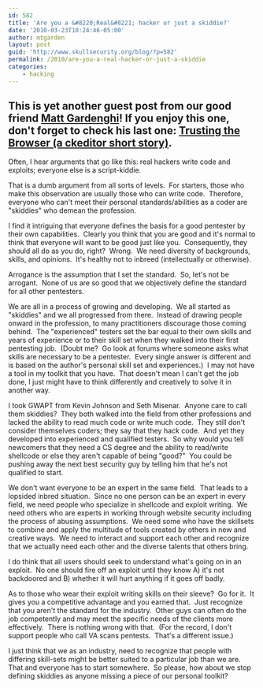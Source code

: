 ```yaml
---
id: 582
title: 'Are you a &#8220;Real&#8221; hacker or just a skiddie?'
date: '2010-03-23T10:24:46-05:00'
author: mtgarden
layout: post
guid: 'http://www.skullsecurity.org/blog/?p=582'
permalink: /2010/are-you-a-real-hacker-or-just-a-skiddie
categories:
    - hacking
---
```


This is yet another guest post from our good friend <a href='http://twitter.com/matt_gardenghi'>Matt Gardenghi</a>! If you enjoy this one, don't forget to check his last one: <a href='/blog/?p=560'>Trusting the Browser (a ckeditor short story)</a>.
------------------
Often, I hear arguments that go like this: real hackers write code and exploits; everyone else is a script-kiddie.

That is a dumb argument from all sorts of levels.  For starters, those who make this observation are usually those who can write code.  Therefore, everyone who can't meet their personal standards/abilities as a coder are "skiddies" who demean the profession.

I find it intriguing that everyone defines the basis for a good pentester by their own capabilities.  Clearly you think that you are good and it's normal to think that everyone will want to be good just like you.  Consequently, they should all do as you do, right?  Wrong.  We need diversity of backgrounds, skills, and opinions.  It's healthy not to inbreed (intellectually or otherwise).
<!--more-->
Arrogance is the assumption that I set the standard.  So, let's not be arrogant.  None of us are so good that we objectively define the standard for all other pentesters.

We are all in a process of growing and developing.  We all started as "skiddies" and we all progressed from there.  Instead of drawing people onward in the profession, to many practitioners discourage those coming behind.  The "experienced" testers set the bar equal to their own skills and years of experience or to their skill set when they walked into their first pentesting job.  (Doubt me?  Go look at forums where someone asks what skills are necessary to be a pentester.  Every single answer is different and is based on the author's personal skill set and experiences.)  I may not have a tool in my toolkit that you have.  That doesn't mean I can't get the job done, I just might have to think differently and creatively to solve it in another way.

I took GWAPT from Kevin Johnson and Seth Misenar.  Anyone care to call them skiddies?  They both walked into the field from other professions and lacked the ability to read much code or write much code.  They still don't consider themselves coders; they say that they hack code.  And yet they developed into experienced and qualified testers.  So why would you tell newcomers that they need a CS degree and the ability to read/write shellcode or else they aren't capable of being "good?"  You could be pushing away the next best security guy by telling him that he's not qualified to start.

We don't want everyone to be an expert in the same field.  That leads to a lopsided inbred situation.  Since no one person can be an expert in every field, we need people who specialize in shellcode and exploit writing.  We need others who are experts in working through website security including the process of abusing assumptions.  We need some who have the skillsets to combine and apply the multitude of tools created by others in new and creative ways.  We need to interact and support each other and recognize that we actually need each other and the diverse talents that others bring.

I do think that all users should seek to understand what's going on in an exploit.  No one should fire off an exploit until they know A) it's not backdoored and B) whether it will hurt anything if it goes off badly.

As to those who wear their exploit writing skills on their sleeve?  Go for it.  It gives you a competitive advantage and you earned that.  Just recognize that you aren't the standard for the industry.  Other guys can often do the job competently and may meet the specific needs of the clients more effectively.  There is nothing wrong with that.  (For the record, I don't support people who call VA scans pentests.  That's a different issue.)

I just think that we as an industry, need to recognize that people with differing skill-sets might be better suited to a particular job than we are.  That and everyone has to start somewhere.  So please, how about we stop defining skiddies as anyone missing a piece of our personal toolkit?